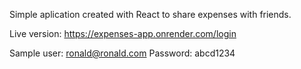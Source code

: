 Simple aplication created with React to share expenses with friends.

Live version: https://expenses-app.onrender.com/login

Sample user: ronald@ronald.com
Password: abcd1234
